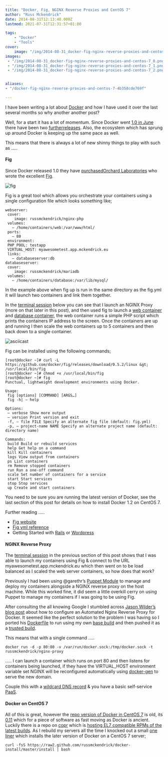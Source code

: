```yaml
---
title: "Docker, Fig, NGINX Reverse Proxies and CentOS 7"
author: "Russ Mckendrick"
date: 2014-08-31T12:13:48.000Z
lastmod: 2021-07-31T12:31:57+01:00

tags:
    - "Docker"
    - "Tools"
cover:
    image: "/img/2014-08-31_docker-fig-nginx-reverse-proxies-and-centos-7_0.png" 
images:
 - "/img/2014-08-31_docker-fig-nginx-reverse-proxies-and-centos-7_0.png"
 - "/img/2014-08-31_docker-fig-nginx-reverse-proxies-and-centos-7_1.png"
 - "/img/2014-08-31_docker-fig-nginx-reverse-proxies-and-centos-7_2.png"


aliases:
- "/docker-fig-nginx-reverse-proxies-and-centos-7-4b358cde769f"

---
```


I have been writing a lot about [Docker](https://www.docker.com/) and how I have used it over the last several months so why another another post?

Well, for a start it has a lot of momentum. Since Docker went [1.0 in June](http://blog.docker.com/2014/06/its-here-docker-1-0/) there have been two [further](http://blog.docker.com/2014/07/announcing-docker-1-1/)[releases](http://blog.docker.com/2014/08/announcing-docker-1-2-0/). Also, the ecosystem which has sprung up around Docker is keeping up the same pace as well.

This means that there is always a lot of new shinny things to play with such as …..

#### Fig

Since Docker released 1.0 they have [purchased](http://blog.docker.com/2014/07/welcoming-the-orchard-and-fig-team/)[Orchard Laboratories](https://www.orchardup.com/) who wrote the excellent [Fig](http://www.fig.sh/).

![fig](/img/2014-08-31_docker-fig-nginx-reverse-proxies-and-centos-7_1.png)

Fig is a great tool which allows you orchestrate your containers using a single configuration file which looks something like;

```
webserver:
 cover:
    image: russmckendrick/nginx-php
 volumes:
   — /home/containers/web:/var/www/html/
 ports:
   — 80
 environment:
 PHP_POOL: testapp
 VIRTUAL_HOST: myawesometest.app.mckendrick.eu
 links:
   — databaseserver:db
databaseserver:
 cover:
    image: russmckendrick/mariadb
 volumes:
   — /home/containers/database:/var/lib/mysql/
```

In the example above when fig up is run in the same directory as the fig.yml it will launch two containers and link them together.

In the [terminal session](https://asciinema.org/a/11845) below you can see that I launch an NGINX Proxy (more on that later in this post), and then used fig to launch a [web container](https://registry.hub.docker.com/u/russmckendrick/nginx-php/) and [database container](https://registry.hub.docker.com/u/russmckendrick/mariadb/), the web container runs a simple PHP script which prints the containers IP address to the screen. Once the containers are up and running I then scale the web containers up to 5 containers and then back down to a single container.

![asciicast](/img/2014-08-31_docker-fig-nginx-reverse-proxies-and-centos-7_2.png)

Fig can be installed using the following commands;

```
[root@docker ~]# curl -L https://github.com/docker/fig/releases/download/0.5.2/linux &gt; /usr/local/bin/fig
[root@docker ~]# chmod +x /usr/local/bin/fig
[root@docker ~]# fig
Punctual, lightweight development environments using Docker.

Usage:
 fig [options] [COMMAND] [ARGS…]
 fig -h| — help

Options:
 — verbose Show more output
 — version Print version and exit
 -f, — file FILE Specify an alternate fig file (default: fig.yml)
 -p, — project-name NAME Specify an alternate project name (default: directory name)

Commands:
 build Build or rebuild services
 help Get help on a command
 kill Kill containers
 logs View output from containers
 ps List containers
 rm Remove stopped containers
 run Run a one-off command
 scale Set number of containers for a service
 start Start services
 stop Stop services
 up Create and start containers
```

You need to be sure you are running the latest version of Docker, see the last section of this post for details on how to install Docker 1.2 on CentOS 7.

Further reading …..

- [Fig website](http://www.fig.sh/)
- [Fig yml reference](http://www.fig.sh/yml.html)
- Getting Started with [Rails](http://www.fig.sh/rails.html) or [Wordpress](http://www.fig.sh/wordpress.html)

#### NGINX Reverse Proxy

The [terminal session](https://asciinema.org/a/11845) in the previous section of this post shows that I was able to launch my containers using Fig & connect to the URL myawesometest.app.mckendrick.eu which then went on to be load balanced as I scaled the web server containers, so how does that work?

Previously I had been using @garethr’s [Puppet Module](https://forge.puppetlabs.com/garethr/docker) to manage and deploy my containers alongside a NGINX reverse proxy on the host machine. While this worked fine, it did seem a little overkill cerry on using Puppet to manage my containers if I was going to be using Fig.

After consulting the all knowing Google I stumbled across [Jason Wilder’s blog post](http://jasonwilder.com/blog/2014/03/25/automated-nginx-reverse-proxy-for-docker/) about how to configure an Automated Nginx Reverse Proxy for Docker. It seemed like the perfect solution to the problem I was having so I ported his [Dockerfile](https://github.com/jwilder/nginx-proxy) to run using my own [base build](https://registry.hub.docker.com/u/russmckendrick/base/) and then pushed it as a [trusted build](https://registry.hub.docker.com/u/russmckendrick/nginx-proxy/).

This means that with a single command …..

```
docker run -d -p 80:80 -v /var/run/docker.sock:/tmp/docker.sock -t russmckendrick/nginx-proxy
```

….. I can launch a container which runs on port 80 and then listens for containers being launched, if they have the VIRTUAL_HOST environment variable set NGINX will be reconfigured automatically using [docker-gen](https://github.com/jwilder/docker-gen) to serve the new domain.

Couple this with a [wildcard DNS record](http://en.wikipedia.org/wiki/Wildcard_DNS_record) & you have a basic self-service [PaaS](http://en.wikipedia.org/wiki/Platform_as_a_service).

#### Docker on CentOS 7

All of this is great, however the [repo version of Docker in CentOS 7](http://mirror.centos.org/centos/7/extras/x86_64/Packages/) is old, its [0.11](http://blog.docker.com/2014/05/docker-0-11-release-candidate-for-1-0/) which for a piece of software as fast moving as Docker is ancient. Luckily there is a repo on [copr](https://copr.fedoraproject.org/coprs/) which is [hosting EL7 compatible RPMs of the latest builds](https://copr.fedoraproject.org/coprs/goldmann/docker-io/). As I rebuild my servers all the time I knocked out a small [one liner](https://github.com/russmckendrick/docker-install) which installs the later version of Docker on a CentOS 7 server;

```
curl -fsS https://raw2.github.com/russmckendrick/docker-install/master/install | bash
```
